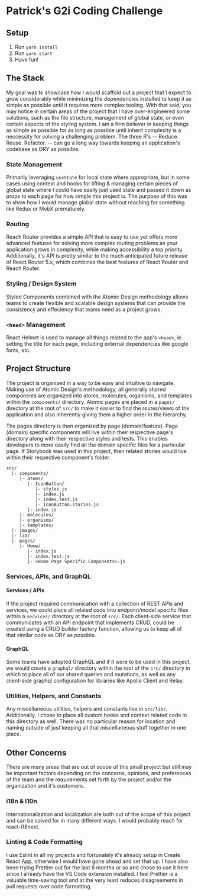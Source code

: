 # Patrick's G2i Coding Challenge

## Setup

1. Run `yarn install`
2. Run `yarn start`
3. Have fun!

## The Stack

My goal was to showcase how I would scaffold out a project that I expect to grow considerably while minimizing the dependencies installed to keep it as simple as possible until it requires more complex tooling. With that said, you may notice in certain areas of the project that I have over-engineered some solutions, such as the file structure, management of global state, or even certain aspects of the styling system. I am a firm believer in keeping things as simple as possible for as long as possible until inherit complexity is a neccessity for solving a challenging problem. The three R's -- Reduce. Reuse. Refactor. -- can go a long way towards keeping an application's codebase as DRY as possible.

### State Management

Primarily leveraging `useState` for local state where appropriate, but in some cases using context and hooks for lifting & managing certain pieces of global state where I could have easily just used state and passed it down as props to each page for how simple this project is. The purpose of this was to show how I would manage global state without reaching for something like Redux or MobX prematurely.

### Routing

Reach Router provides a simple API that is easy to use yet offers more advanced features for solving more complex routing problems as your application grows in complexity, while making accessibility a top priority. Additionally, it's API is pretty similar to the much anticipated future release of React Router 5.x, which combines the best features of React Router and Reach Router.

### Styling / Design System

Styled Components combined with the Atomic Design methodology allows teams to create flexible and scalable design systems that can provide the consistency and effeciency that teams need as a project grows.

### `<head>` Management

React Helmet is used to manage all things related to the app's `<head>`, ie. setting the title for each page, including external dependencies like google fonts, etc. 


## Project Structure

The project is organized in a way to be easy and intuitive to navigate. Making use of Atomic Design's methodology, all generally shared components are organized into atoms, molecules, organisms, and templates within the `components/` directory. Atomic pages are placed in a `pages/` directory at the root of `src/` to make it easier to find the routes/views of the application and also inherently giving them a higher order in the hierarchy.

The pages directory is then organized by page (domain/feature). Page (domain) specific components will live within their respective page's directory along with their respective styles and tests. This enables developers to more easily find all the domain specific files for a particular page.
If Storybook was used in this project, then related stories would live within their respective component's folder.


```
src/
  |- components/
     |- atoms/
        |- IconButton/
           |- styles.js
           |- index.js
           |- index.test.js
           |- IconButton.stories.js
        |- index.js
     |- molecules/
     |- organisms/
     |- templates/
  |- images/
  |- lib/
  |- pages/
     |- Home/
        |- index.js
        |- index.test.js
        |- <Home Page Specific Components>.js
```
### Services, APIs, and GraphQL

#### Services / APIs

If the project required communication with a collection of REST APIs and services, we could place all related code into endpoint/model specific files within a `services/` directory at the root of `src/`. Each client-side service that communicates with an API endpoint that implements CRUD, could be created using a CRUD builder factory function, allowing us to keep all of that similar code as DRY as possible.

#### GraphQL

Some teams have adopted GraphQL and if it were to be used in this project, we would create a `graphql/` directory within the root of the `src/` directory in which to place all of our shared queries and mutations, as well as any client-side graphql configuration for libraries like Apollo Client and Relay.

### Utilities, Helpers, and Constants

Any miscellaneous utilities, helpers and constants live in `src/lib/`. Additionally, I chose to place all custom hooks and context related code in this directory as well. There was no particular reason for location and naming outside of just keeping all that miscellaneous stuff together in one place.

## Other Concerns

There are many areas that are out of scope of this small project but still may be important factors depending on the concerns, opinions, and preferences of the team and the requirements set forth by the project and/or the organization and it's customers.

### i18n & l10n

Internationalization and localization are both out of the scope of this project and can be solved for in many different ways. I would probably reach for react-i18next.

### Linting & Code Formatting

I use Eslint in all my projects and fortunately it's already setup in Create React App, otherwise I would have gone ahead and set that up. I have also been trying Prettier out for the last 6 months or so and chose to use it here since I already have the VS Code extension installed. I feel Prettier is a valuable time-saving tool and at the very least reduces disagreements in pull requests over code formatting.

